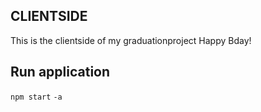 ## CLIENTSIDE

This is the clientside of my graduationproject Happy Bday!

## Run application

`npm start` `-a`
